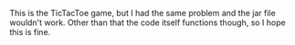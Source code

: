 This is the TicTacToe game, but I had the same problem and the jar file wouldn't work. Other than that the code itself functions though, so I hope this is fine. 
